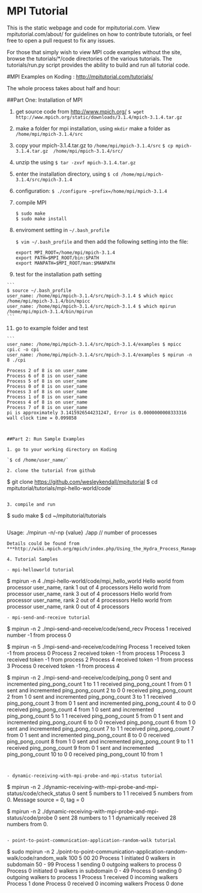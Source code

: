 MPI Tutorial
============

This is the static webpage and code for mpitutorial.com. View mpitutorial.com/about/ for guidelines on how to contribute tutorials, or feel free to open a pull request to fix any issues.

For those that simply wish to view MPI code examples without the site, browse the tutorials/*/code directories of the various tutorials. The tutorials/run.py script provides the ability to build and run all tutorial code.


#MPI Examples on Koding : http://mpitutorial.com/tutorials/

The whole process takes about half and hour:

##Part One: Installation of MPI

1. get source code from http://www.mpich.org/
    `$ wget http://www.mpich.org/static/downloads/3.1.4/mpich-3.1.4.tar.gz`

2. make a folder for mpi installation, using `mkdir` make a folder as `/home/mpi/mpich-3.1.4/src`

3. copy your mpich-3.1.4.tar.gz to `/home/mpi/mpich-3.1.4/src`
   `$ cp mpich-3.1.4.tar.gz  /home/mpi/mpich-3.1.4/src/`

4. unzip the using `$ tar -zxvf mpich-3.1.4.tar.gz`

5. enter the installation directory, using `$ cd /home/mpi/mpich-3.1.4/src/mpich-3.1.4`

6. configuration: `$ ./configure –prefix=/home/mpi/mpich-3.1.4`

7. compile MPI
   ```
   $ sudo make
   $ sudo make install
   ```
   
9. enviroment setting in `~/.bash_profile`

    `$ vim ~/.bash_profile` and then add the following setting into the file:

    ```
    export MPI_ROOT=/home/mpi/mpich-3.1.4
    export PATH=$MPI_ROOT/bin:$PATH
    export MANPATH=$MPI_ROOT/man:$MANPATH
    ```

 10. test for the installation path setting

    ```
    $ source ~/.bash_profile
    user_name: /home/mpi/mpich-3.1.4/src/mpich-3.1.4 $ which mpicc
    /home/mpi/mpich-3.1.4/bin/mpicc
    user_name: /home/mpi/mpich-3.1.4/src/mpich-3.1.4 $ which mpirun
    /home/mpi/mpich-3.1.4/bin/mpirun
    ```

 11. go to example folder and test

    ```
    user_name: /home/mpi/mpich-3.1.4/src/mpich-3.1.4/examples $ mpicc cpi.c -o cpi
    user_name: /home/mpi/mpich-3.1.4/src/mpich-3.1.4/examples $ mpirun -n 8 ./cpi

    Process 2 of 8 is on user_name
    Process 6 of 8 is on user_name
    Process 5 of 8 is on user_name
    Process 0 of 8 is on user_name
    Process 3 of 8 is on user_name
    Process 1 of 8 is on user_name
    Process 4 of 8 is on user_name
    Process 7 of 8 is on user_name
    pi is approximately 3.1415926544231247, Error is 0.0000000008333316
    wall clock time = 0.099858
   ```
   
   
##Part 2: Run Sample Examples

1. go to your working directory on Koding

   `$ cd /home/user_name/`

2. clone the tutorial from github

   ```
   $ git clone https://github.com/wesleykendall/mpitutorial
   $ cd mpitutorial/tutorials/mpi-hello-world/code`
   ```
   
3. compile and run

   ```
   $ sudo make
   $ cd  ~/mpitutorial/tutorials 
   ```
   
   ```
   Usage: ./mpirun -n/-np {value}   ./app               // number of processes
   ```
   Details could be found from ***http://wiki.mpich.org/mpich/index.php/Using_the_Hydra_Process_Manager***
   
4. Tutorial Samples

   - mpi-helloworld tutorial
   ```
   $ mpirun -n 4  ./mpi-hello-world/code/mpi_hello_world
   Hello world from processor user_name, rank 1 out of 4 processors
   Hello world from processor user_name, rank 3 out of 4 processors
   Hello world from processor user_name, rank 2 out of 4 processors
   Hello world from processor user_name, rank 0 out of 4 processors
   ```
   - mpi-send-and-receive tutorial
   ```
   $ mpirun -n 2  ./mpi-send-and-receive/code/send_recv
   Process 1 received number -1 from process 0
   
   $ mpirun -n 5  ./mpi-send-and-receive/code/ring
   Process 1 received token -1 from process 0
   Process 2 received token -1 from process 1
   Process 3 received token -1 from process 2
   Process 4 received token -1 from process 3
   Process 0 received token -1 from process 4
   
   $ mpirun -n 2  ./mpi-send-and-receive/code/ping_pong
   0 sent and incremented ping_pong_count 1 to 1
   1 received ping_pong_count 1 from 0
   1 sent and incremented ping_pong_count 2 to 0
   0 received ping_pong_count 2 from 1
   0 sent and incremented ping_pong_count 3 to 1
   1 received ping_pong_count 3 from 0
   1 sent and incremented ping_pong_count 4 to 0
   0 received ping_pong_count 4 from 1
   0 sent and incremented ping_pong_count 5 to 1
   1 received ping_pong_count 5 from 0
   1 sent and incremented ping_pong_count 6 to 0
   0 received ping_pong_count 6 from 1
   0 sent and incremented ping_pong_count 7 to 1
   1 received ping_pong_count 7 from 0
   1 sent and incremented ping_pong_count 8 to 0
   0 received ping_pong_count 8 from 1
   0 sent and incremented ping_pong_count 9 to 1
   1 received ping_pong_count 9 from 0
   1 sent and incremented ping_pong_count 10 to 0
   0 received ping_pong_count 10 from 1
   ```
   
   
   - dynamic-receiving-with-mpi-probe-and-mpi-status tutorial
   ```
   $ mpirun -n 2 ./dynamic-receiving-with-mpi-probe-and-mpi-status/code/check_status
   0 sent 5 numbers to 1
   1 received 5 numbers from 0. Message source = 0, tag = 0
   
   $ mpirun -n 2  ./dynamic-receiving-with-mpi-probe-and-mpi-status/code/probe
   0 sent 28 numbers to 1
   1 dynamically received 28 numbers from 0.
   ```
   
   - point-to-point-communication-application-random-walk tutorial
   ```
   $ sudo mpirun -n 2  ./point-to-point-communication-application-random-walk/code/random_walk 100 5 00 20
   Process 1 initiated 0 walkers in subdomain 50 - 99
   Process 1 sending 0 outgoing walkers to process 0
   Process 0 initiated 0 walkers in subdomain 0 - 49
   Process 0 sending 0 outgoing walkers to process 1
   Process 1 received 0 incoming walkers
   Process 1 done
   Process 0 received 0 incoming walkers
   Process 0 done
   ```
